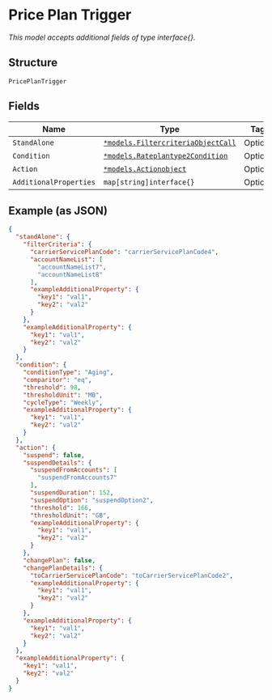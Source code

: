 
# Price Plan Trigger

*This model accepts additional fields of type interface{}.*

## Structure

`PricePlanTrigger`

## Fields

| Name | Type | Tags | Description |
|  --- | --- | --- | --- |
| `StandAlone` | [`*models.FiltercriteriaObjectCall`](../../doc/models/filtercriteria-object-call.md) | Optional | - |
| `Condition` | [`*models.Rateplantype2Condition`](../../doc/models/rateplantype-2-condition.md) | Optional | - |
| `Action` | [`*models.Actionobject`](../../doc/models/actionobject.md) | Optional | - |
| `AdditionalProperties` | `map[string]interface{}` | Optional | - |

## Example (as JSON)

```json
{
  "standAlone": {
    "filterCriteria": {
      "carrierServicePlanCode": "carrierServicePlanCode4",
      "accountNameList": [
        "accountNameList7",
        "accountNameList8"
      ],
      "exampleAdditionalProperty": {
        "key1": "val1",
        "key2": "val2"
      }
    },
    "exampleAdditionalProperty": {
      "key1": "val1",
      "key2": "val2"
    }
  },
  "condition": {
    "conditionType": "Aging",
    "comparitor": "eq",
    "threshold": 98,
    "thresholdUnit": "MB",
    "cycleType": "Weekly",
    "exampleAdditionalProperty": {
      "key1": "val1",
      "key2": "val2"
    }
  },
  "action": {
    "suspend": false,
    "suspendDetails": {
      "suspendFromAccounts": [
        "suspendFromAccounts7"
      ],
      "suspendDuration": 152,
      "suspendOption": "suspendOption2",
      "threshold": 166,
      "thresholdUnit": "GB",
      "exampleAdditionalProperty": {
        "key1": "val1",
        "key2": "val2"
      }
    },
    "changePlan": false,
    "changePlanDetails": {
      "toCarrierServicePlanCode": "toCarrierServicePlanCode2",
      "exampleAdditionalProperty": {
        "key1": "val1",
        "key2": "val2"
      }
    },
    "exampleAdditionalProperty": {
      "key1": "val1",
      "key2": "val2"
    }
  },
  "exampleAdditionalProperty": {
    "key1": "val1",
    "key2": "val2"
  }
}
```

